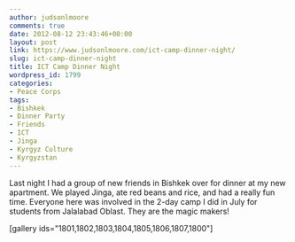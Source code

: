 ```yaml
---
author: judsonlmoore
comments: true
date: 2012-08-12 23:43:46+00:00
layout: post
link: https://www.judsonlmoore.com/ict-camp-dinner-night/
slug: ict-camp-dinner-night
title: ICT Camp Dinner Night
wordpress_id: 1799
categories:
- Peace Corps
tags:
- Bishkek
- Dinner Party
- Friends
- ICT
- Jinga
- Kyrgyz Culture
- Kyrgyzstan
---
```


Last night I had a group of new friends in Bishkek over for dinner at my new apartment. We played Jinga, ate red beans and rice, and had a really fun time. Everyone here was involved in the 2-day camp I did in July for students from Jalalabad Oblast. They are the magic makers!

[gallery ids="1801,1802,1803,1804,1805,1806,1807,1800"]
